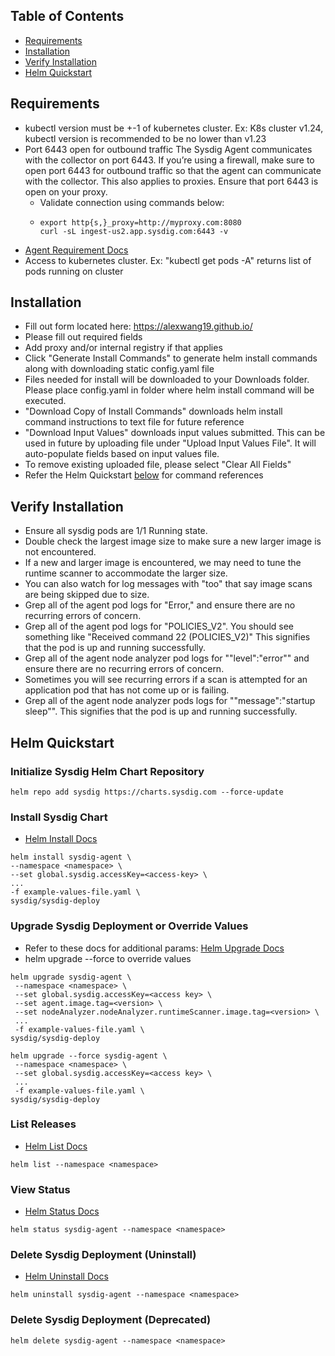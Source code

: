 ## Table of Contents
* [Requirements](#requirements)
* [Installation](#installation)
* [Verify Installation](#verify-installation)
* [Helm Quickstart](#helm-quickstart)


## Requirements

* kubectl version must be +-1 of kubernetes cluster. Ex: K8s cluster v1.24, kubectl version is recommended to be no lower than v1.23
* Port 6443 open for outbound traffic The Sysdig Agent communicates with the collector on port 6443. If you’re using a firewall, make sure to open port 6443 for outbound traffic so that the agent can communicate with the collector. This also applies to proxies. Ensure that port 6443 is open on your proxy.
  * Validate connection using commands below:
  * ```
    export http{s,}_proxy=http://myproxy.com:8080
    curl -sL ingest-us2.app.sysdig.com:6443 -v
    ```
* [Agent Requirement Docs](https://docs.sysdig.com/en/docs/installation/sysdig-secure/install-agent-components/installation-requirements/sysdig-agent/)
* Access to kubernetes cluster. Ex: "kubectl get pods -A" returns list of pods running on cluster

## Installation

* Fill out form located here: https://alexwang19.github.io/
* Please fill out required fields
* Add proxy and/or internal registry if that applies
* Click "Generate Install Commands" to generate helm install commands along with downloading static config.yaml file
* Files needed for install will be downloaded to your Downloads folder. Please place config.yaml in folder where helm install command will be executed.
* "Download Copy of Install Commands" downloads helm install command instructions to text file for future reference
* "Download Input Values" downloads input values submitted. This can be used in future by uploading file under "Upload Input Values File". It will auto-populate fields based on input values file.
* To remove existing uploaded file, please select "Clear All Fields"
* Refer the Helm Quickstart [below](#helm-quickstart) for command references

## Verify Installation

* Ensure all sysdig pods are 1/1 Running state.
* Double check the largest image size to make sure a new larger image is not encountered.
* If a new and larger image is encountered, we may need to tune the runtime scanner to accommodate the larger size.
* You can also watch for log messages with "too" that say image scans are being skipped due to size.
* Grep all of the agent pod logs for "Error," and ensure there are no recurring errors of concern.
* Grep all of the agent pod logs for "POLICIES_V2". You should see something like "Received command 22 (POLICIES_V2)" This signifies that the pod is up and running successfully.
* Grep all of the agent node analyzer pod logs for "\"level\":\"error\"" and ensure there are no recurring errors of concern.
* Sometimes you will see recurring errors if a scan is attempted for an application pod that has not come up or is failing.
* Grep all of the agent node analyzer pods logs for "\"message\":\"startup sleep\"". This signifies that the pod is up and running successfully.

## Helm Quickstart

### Initialize Sysdig Helm Chart Repository
```
helm repo add sysdig https://charts.sysdig.com --force-update
```

### Install Sysdig Chart
* [Helm Install Docs](https://helm.sh/docs/helm/helm_install/)
```
helm install sysdig-agent \
--namespace <namespace> \
--set global.sysdig.accessKey=<access-key> \
...
-f example-values-file.yaml \
sysdig/sysdig-deploy
```

### Upgrade Sysdig Deployment or Override Values
* Refer to these docs for additional params: [Helm Upgrade Docs](https://helm.sh/docs/helm/helm_upgrade/)
* helm upgrade --force to override values
```
helm upgrade sysdig-agent \
 --namespace <namespace> \
 --set global.sysdig.accessKey=<access key> \
 --set agent.image.tag=<version> \
 --set nodeAnalyzer.nodeAnalyzer.runtimeScanner.image.tag=<version> \
 ...
 -f example-values-file.yaml \
sysdig/sysdig-deploy
```

```
helm upgrade --force sysdig-agent \
 --namespace <namespace> \
 --set global.sysdig.accessKey=<access key> \
 ...
 -f example-values-file.yaml \
sysdig/sysdig-deploy
```

### List Releases
* [Helm List Docs](https://helm.sh/docs/helm/helm_list/)
```
helm list --namespace <namespace>
```

### View Status
* [Helm Status Docs](https://helm.sh/docs/helm/helm_status/)
```
helm status sysdig-agent --namespace <namespace>
```

### Delete Sysdig Deployment (Uninstall)
* [Helm Uninstall Docs](https://helm.sh/docs/helm/helm_uninstall/)
```
helm uninstall sysdig-agent --namespace <namespace>
```

### Delete Sysdig Deployment (Deprecated)
```
helm delete sysdig-agent --namespace <namespace>
```

